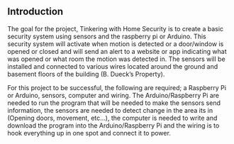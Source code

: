 Introduction
-------------------
The goal for the project, Tinkering with Home Security is to create a basic security system using sensors and the raspberry pi or Arduino. This security system will activate when motion is detected or a door/window is opened or closed and will send an alert to a website or app indicating what was opened or what room the motion was detected in. The sensors will be installed and connected to various wires located around the ground and basement floors of the building (B. Dueck’s Property).

For this project to be successful, the following are required; a Raspberry Pi or Arduino, sensors, computer and wiring. The Arduino/Raspberry Pi are needed to run the program that will be needed to make the sensors send information, the sensors are needed to detect change in the area its in (Opening doors, movement, etc…), the computer is needed to write and download the program into the Arduino/Raspberry Pi and the wiring is to hook everything up in one spot and connect it to power.
